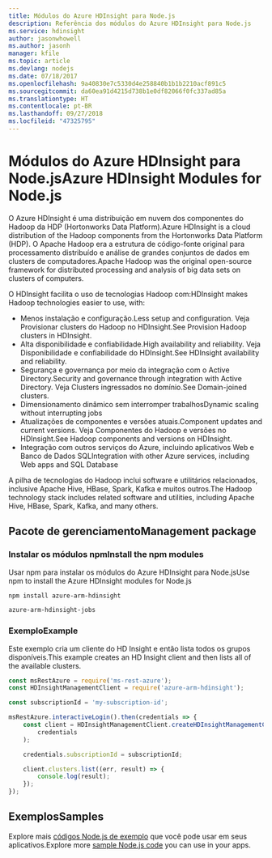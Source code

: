 ```yaml
---
title: Módulos do Azure HDInsight para Node.js
description: Referência dos módulos do Azure HDInsight para Node.js
ms.service: hdinsight
author: jasonwhowell
ms.author: jasonh
manager: kfile
ms.topic: article
ms.devlang: nodejs
ms.date: 07/18/2017
ms.openlocfilehash: 9a40830e7c5330d4e258840b1b1b2210acf891c5
ms.sourcegitcommit: da60ea91d4215d738b1e0df82066f0fc337ad85a
ms.translationtype: HT
ms.contentlocale: pt-BR
ms.lasthandoff: 09/27/2018
ms.locfileid: "47325795"
---
```

# <a name="azure-hdinsight-modules-for-nodejs"></a><span data-ttu-id="d484e-103">Módulos do Azure HDInsight para Node.js</span><span class="sxs-lookup"><span data-stu-id="d484e-103">Azure HDInsight Modules for Node.js</span></span>

<span data-ttu-id="d484e-104">O Azure HDInsight é uma distribuição em nuvem dos componentes do Hadoop da HDP (Hortonworks Data Platform).</span><span class="sxs-lookup"><span data-stu-id="d484e-104">Azure HDInsight is a cloud distribution of the Hadoop components from the Hortonworks Data Platform (HDP).</span></span> <span data-ttu-id="d484e-105">O Apache Hadoop era a estrutura de código-fonte original para processamento distribuído e análise de grandes conjuntos de dados em clusters de computadores.</span><span class="sxs-lookup"><span data-stu-id="d484e-105">Apache Hadoop was the original open-source framework for distributed processing and analysis of big data sets on clusters of computers.</span></span>

<span data-ttu-id="d484e-106">O HDInsight facilita o uso de tecnologias Hadoop com:</span><span class="sxs-lookup"><span data-stu-id="d484e-106">HDInsight makes Hadoop technologies easier to use, with:</span></span>
- <span data-ttu-id="d484e-107">Menos instalação e configuração.</span><span class="sxs-lookup"><span data-stu-id="d484e-107">Less setup and configuration.</span></span> <span data-ttu-id="d484e-108">Veja Provisionar clusters do Hadoop no HDInsight.</span><span class="sxs-lookup"><span data-stu-id="d484e-108">See Provision Hadoop clusters in HDInsight.</span></span>
- <span data-ttu-id="d484e-109">Alta disponibilidade e confiabilidade.</span><span class="sxs-lookup"><span data-stu-id="d484e-109">High availability and reliability.</span></span> <span data-ttu-id="d484e-110">Veja Disponibilidade e confiabilidade do HDInsight.</span><span class="sxs-lookup"><span data-stu-id="d484e-110">See HDInsight availability and reliability.</span></span>
- <span data-ttu-id="d484e-111">Segurança e governança por meio da integração com o Active Directory.</span><span class="sxs-lookup"><span data-stu-id="d484e-111">Security and governance through integration with Active Directory.</span></span> <span data-ttu-id="d484e-112">Veja Clusters ingressados no domínio.</span><span class="sxs-lookup"><span data-stu-id="d484e-112">See Domain-joined clusters.</span></span>
- <span data-ttu-id="d484e-113">Dimensionamento dinâmico sem interromper trabalhos</span><span class="sxs-lookup"><span data-stu-id="d484e-113">Dynamic scaling without interrupting jobs</span></span>
- <span data-ttu-id="d484e-114">Atualizações de componentes e versões atuais.</span><span class="sxs-lookup"><span data-stu-id="d484e-114">Component updates and current versions.</span></span> <span data-ttu-id="d484e-115">Veja Componentes do Hadoop e versões no HDInsight.</span><span class="sxs-lookup"><span data-stu-id="d484e-115">See Hadoop components and versions on HDInsight.</span></span>
- <span data-ttu-id="d484e-116">Integração com outros serviços do Azure, incluindo aplicativos Web e Banco de Dados SQL</span><span class="sxs-lookup"><span data-stu-id="d484e-116">Integration with other Azure services, including Web apps and SQL Database</span></span>

<span data-ttu-id="d484e-117">A pilha de tecnologias do Hadoop inclui software e utilitários relacionados, inclusive Apache Hive, HBase, Spark, Kafka e muitos outros.</span><span class="sxs-lookup"><span data-stu-id="d484e-117">The Hadoop technology stack includes related software and utilities, including Apache Hive, HBase, Spark, Kafka, and many others.</span></span> 

## <a name="management-package"></a><span data-ttu-id="d484e-118">Pacote de gerenciamento</span><span class="sxs-lookup"><span data-stu-id="d484e-118">Management package</span></span>

### <a name="install-the-npm-modules"></a><span data-ttu-id="d484e-119">Instalar os módulos npm</span><span class="sxs-lookup"><span data-stu-id="d484e-119">Install the npm modules</span></span>

<span data-ttu-id="d484e-120">Usar npm para instalar os módulos do Azure HDInsight para Node.js</span><span class="sxs-lookup"><span data-stu-id="d484e-120">Use npm to install the Azure HDInsight modules for Node.js</span></span>

```bash
npm install azure-arm-hdinsight
```

```bash
azure-arm-hdinsight-jobs
```

### <a name="example"></a><span data-ttu-id="d484e-121">Exemplo</span><span class="sxs-lookup"><span data-stu-id="d484e-121">Example</span></span> 

<span data-ttu-id="d484e-122">Este exemplo cria um cliente do HD Insight e então lista todos os grupos disponíveis.</span><span class="sxs-lookup"><span data-stu-id="d484e-122">This example creates an HD Insight client and then lists all of the available clusters.</span></span> 

```javascript
const msRestAzure = require('ms-rest-azure');
const HDInsightManagementClient = require('azure-arm-hdinsight');

const subscriptionId = 'my-subscription-id';

msRestAzure.interactiveLogin().then(credentials => {
    const client = HDInsightManagementClient.createHDInsightManagementClient(
        credentials
    );

    credentials.subscriptionId = subscriptionId;

    client.clusters.list((err, result) => {
        console.log(result);
    });
});
```

## <a name="samples"></a><span data-ttu-id="d484e-123">Exemplos</span><span class="sxs-lookup"><span data-stu-id="d484e-123">Samples</span></span>

<span data-ttu-id="d484e-124">Explore mais [códigos Node.js de exemplo](https://azure.microsoft.com/resources/samples/?platform=nodejs) que você pode usar em seus aplicativos.</span><span class="sxs-lookup"><span data-stu-id="d484e-124">Explore more [sample Node.js code](https://azure.microsoft.com/resources/samples/?platform=nodejs) you can use in your apps.</span></span>
